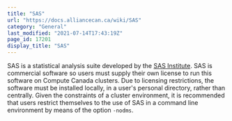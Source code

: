 ```yaml
---
title: "SAS"
url: "https://docs.alliancecan.ca/wiki/SAS"
category: "General"
last_modified: "2021-07-14T17:43:19Z"
page_id: 17201
display_title: "SAS"
---
```


SAS is a statistical analysis suite developed by the [SAS Institute](https://www.sas.com/en_us/home.html). SAS is commercial software so users must supply their own license to run this software on Compute Canada clusters. Due to licensing restrictions, the software must be installed locally, in a user\'s personal directory, rather than centrally. Given the constraints of a cluster environment, it is recommended that users restrict themselves to the use of SAS in a command line environment by means of the option `-nodms`.
